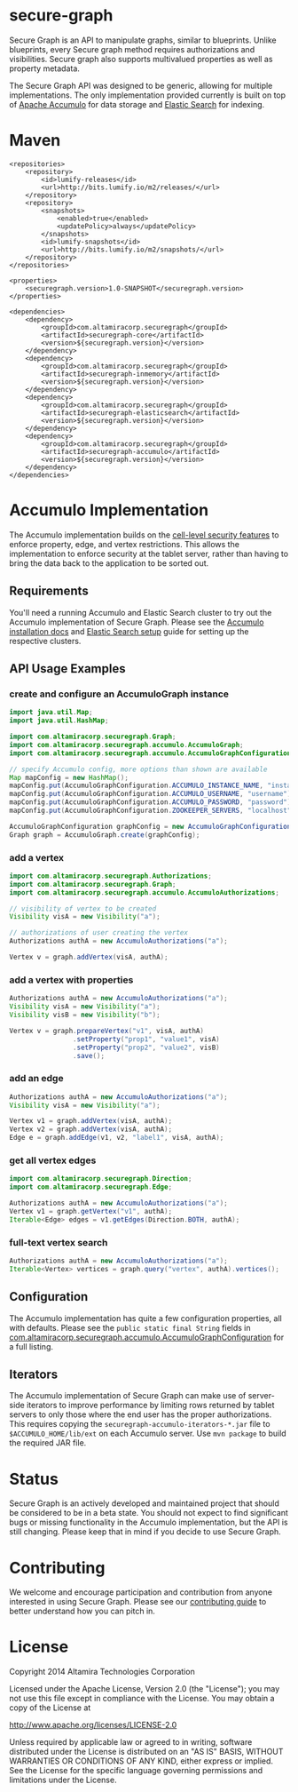secure-graph
============

Secure Graph is an API to manipulate graphs, similar to blueprints. Unlike
blueprints, every Secure graph method requires authorizations and visibilities.
Secure graph also supports multivalued properties as well as property metadata.

The Secure Graph API was designed to be generic, allowing for multiple implementations.
The only implementation provided currently is built on top of
[Apache Accumulo](https://accumulo.apache.org/) for data storage and
[Elastic Search](http://www.elasticsearch.org/) for indexing.

Maven
=====

```
<repositories>
    <repository>
        <id>lumify-releases</id>
        <url>http://bits.lumify.io/m2/releases/</url>
    </repository>
    <repository>
        <snapshots>
            <enabled>true</enabled>
            <updatePolicy>always</updatePolicy>
        </snapshots>
        <id>lumify-snapshots</id>
        <url>http://bits.lumify.io/m2/snapshots/</url>
    </repository>
</repositories>
```

```
<properties>
    <securegraph.version>1.0-SNAPSHOT</securegraph.version>
</properties>
```

```
<dependencies>
    <dependency>
        <groupId>com.altamiracorp.securegraph</groupId>
        <artifactId>securegraph-core</artifactId>
        <version>${securegraph.version}</version>
    </dependency>
    <dependency>
        <groupId>com.altamiracorp.securegraph</groupId>
        <artifactId>securegraph-inmemory</artifactId>
        <version>${securegraph.version}</version>
    </dependency>
    <dependency>
        <groupId>com.altamiracorp.securegraph</groupId>
        <artifactId>securegraph-elasticsearch</artifactId>
        <version>${securegraph.version}</version>
    </dependency>
    <dependency>
        <groupId>com.altamiracorp.securegraph</groupId>
        <artifactId>securegraph-accumulo</artifactId>
        <version>${securegraph.version}</version>
    </dependency>
</dependencies>
```

Accumulo Implementation
=======================

The Accumulo implementation builds on the [cell-level security features](https://accumulo.apache.org/1.5/accumulo_user_manual.html#_security)
to enforce property, edge, and vertex restrictions. This allows the implementation
to enforce security at the tablet server, rather than having to bring the data
back to the application to be sorted out.

Requirements
------------

You'll need a running Accumulo and Elastic Search cluster to try out the Accumulo implementation
of Secure Graph. Please see the [Accumulo installation docs](https://accumulo.apache.org/1.5/accumulo_user_manual.html#_installation)
and [Elastic Search setup](http://www.elasticsearch.org/guide/en/elasticsearch/reference/current/setup.html)
guide for setting up the respective clusters.

API Usage Examples
------------------

### create and configure an AccumuloGraph instance

```java
import java.util.Map;
import java.util.HashMap;

import com.altamiracorp.securegraph.Graph;
import com.altamiracorp.securegraph.accumulo.AccumuloGraph;
import com.altamiracorp.securegraph.accumulo.AccumuloGraphConfiguration;

// specify Accumulo config, more options than shown are available
Map mapConfig = new HashMap();
mapConfig.put(AccumuloGraphConfiguration.ACCUMULO_INSTANCE_NAME, "instance_name");
mapConfig.put(AccumuloGraphConfiguration.ACCUMULO_USERNAME, "username");
mapConfig.put(AccumuloGraphConfiguration.ACCUMULO_PASSWORD, "password");
mapConfig.put(AccumuloGraphConfiguration.ZOOKEEPER_SERVERS, "localhost");

AccumuloGraphConfiguration graphConfig = new AccumuloGraphConfiguration(mapConfig);
Graph graph = AccumuloGraph.create(graphConfig);
```

### add a vertex

```java
import com.altamiracorp.securegraph.Authorizations;
import com.altamiracorp.securegraph.Graph;
import com.altamiracorp.securegraph.accumulo.AccumuloAuthorizations;

// visibility of vertex to be created
Visibility visA = new Visibility("a");

// authorizations of user creating the vertex
Authorizations authA = new AccumuloAuthorizations("a");

Vertex v = graph.addVertex(visA, authA);
```

### add a vertex with properties

```java
Authorizations authA = new AccumuloAuthorizations("a");
Visibility visA = new Visibility("a");
Visibility visB = new Visibility("b");

Vertex v = graph.prepareVertex("v1", visA, authA)
                .setProperty("prop1", "value1", visA)
                .setProperty("prop2", "value2", visB)
                .save();
```

### add an edge

```java
Authorizations authA = new AccumuloAuthorizations("a");
Visibility visA = new Visibility("a");

Vertex v1 = graph.addVertex(visA, authA);
Vertex v2 = graph.addVertex(visA, authA);
Edge e = graph.addEdge(v1, v2, "label1", visA, authA);
```

### get all vertex edges

```java
import com.altamiracorp.securegraph.Direction;
import com.altamiracorp.securegraph.Edge;

Authorizations authA = new AccumuloAuthorizations("a");
Vertex v1 = graph.getVertex("v1", authA);
Iterable<Edge> edges = v1.getEdges(Direction.BOTH, authA);
```

### full-text vertex search

```java
Authorizations authA = new AccumuloAuthorizations("a");
Iterable<Vertex> vertices = graph.query("vertex", authA).vertices();
```

Configuration
-------------

The Accumulo implementation has quite a few configuration properties, all with
defaults. Please see the `public static final String` fields in
[com.altamiracorp.securegraph.accumulo.AccumuloGraphConfiguration](securegraph-accumulo/src/main/java/com/altamiracorp/securegraph/accumulo/AccumuloGraphConfiguration.java?source=c#L29) for a full
listing.

Iterators
------------------
The Accumulo implementation of Secure Graph can make use of server-side iterators
to improve performance by limiting rows returned by tablet servers to only those
where the end user has the proper authorizations. This requires copying the
`securegraph-accumulo-iterators-*.jar` file to `$ACCUMULO_HOME/lib/ext` on each
Accumulo server. Use `mvn package` to build the required JAR file.

Status
======

Secure Graph is an actively developed and maintained project that should be
considered to be in a beta state. You should not expect to find significant
bugs or missing functionality in the Accumulo implementation, but the API is
still changing. Please keep that in mind if you decide to use Secure Graph.

Contributing
============

We welcome and encourage participation and contribution from anyone interested
in using Secure Graph. Please see our [contributing guide](https://github.com/altamiracorp/secure-graph/blob/master/CONTRIBUTING.md)
to better understand how you can pitch in.

License
=======

Copyright 2014 Altamira Technologies Corporation

Licensed under the Apache License, Version 2.0 (the "License");
you may not use this file except in compliance with the License.
You may obtain a copy of the License at

   http://www.apache.org/licenses/LICENSE-2.0

Unless required by applicable law or agreed to in writing, software
distributed under the License is distributed on an "AS IS" BASIS,
WITHOUT WARRANTIES OR CONDITIONS OF ANY KIND, either express or implied.
See the License for the specific language governing permissions and
limitations under the License.

